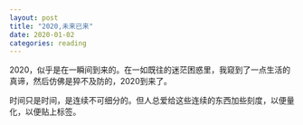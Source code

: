 ```yaml
---
layout: post
title: "2020,未来已来"
date: 2020-01-02
categories: reading
---
```


2020，似乎是在一瞬间到来的。在一如既往的迷茫困惑里，我窥到了一点生活的真谛，然后仿佛是猝不及防的，2020到来了。

时间只是时间，是连续不可细分的。但人总爱给这些连续的东西加些刻度，以便量化，以便贴上标签。

